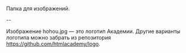 Папка для изображений.

--

Изображение hohou.jpg — это логотип Академии. Другие варианты логотипа можно забрать из репозитория https://github.com/htmlacademy/logo.
